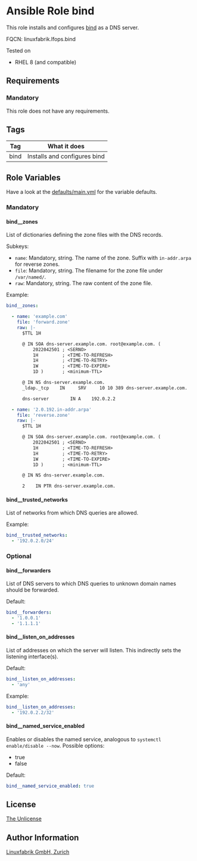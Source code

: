 # Ansible Role bind

This role installs and configures [bind](https://www.isc.org/bind/) as a DNS server.

FQCN: linuxfabrik.lfops.bind

Tested on

* RHEL 8 (and compatible)


## Requirements

### Mandatory

This role does not have any requirements.


## Tags

| Tag  | What it does                 |
| ---  | ------------                 |
| bind | Installs and configures bind |


## Role Variables

Have a look at the [defaults/main.yml](https://github.com/Linuxfabrik/lfops/blob/main/roles/bind/defaults/main.yml) for the variable defaults.


### Mandatory

#### bind__zones

List of dictionaries defining the zone files with the DNS records.

Subkeys:

* `name`: Mandatory, string. The name of the zone. Suffix with `in-addr.arpa` for reverse zones.
* `file`: Mandatory, string. The filename for the zone file under `/var/named/`.
* `raw`: Mandatory, string. The raw content of the zone file.

Example:
```yaml
bind__zones:

  - name: 'example.com'
    file: 'forward.zone'
    raw: |-
      $TTL 1H

      @ IN SOA dns-server.example.com. root@example.com. (
          2022042501 ; <SERNO>
          1H         ; <TIME-TO-REFRESH>
          1H         ; <TIME-TO-RETRY>
          1W         ; <TIME-TO-EXPIRE>
          1D )       ; <minimum-TTL>

      @ IN NS dns-server.example.com.
      _ldap._tcp    IN     SRV     10 10 389 dns-server.example.com.

      dns-server        IN A    192.0.2.2

  - name: '2.0.192.in-addr.arpa'
    file: 'reverse.zone'
    raw: |-
      $TTL 1H

      @ IN SOA dns-server.example.com. root@example.com. (
          2022042501 ; <SERNO>
          1H         ; <TIME-TO-REFRESH>
          1H         ; <TIME-TO-RETRY>
          1W         ; <TIME-TO-EXPIRE>
          1D )       ; <minimum-TTL>

      @ IN NS dns-server.example.com.

      2    IN PTR dns-server.example.com.
```


#### bind__trusted_networks

List of networks from which DNS queries are allowed.

Example:
```yaml
bind__trusted_networks:
  - '192.0.2.0/24'
```


### Optional

#### bind__forwarders

List of DNS servers to which DNS queries to unknown domain names should be forwarded.

Default:
```yaml
bind__forwarders:
  - '1.0.0.1'
  - '1.1.1.1'
```


#### bind__listen_on_addresses

List of addresses on which the server will listen. This indirectly sets the listening interface(s).

Default:
```yaml
bind__listen_on_addresses:
  - 'any'
```

Example:
```yaml
bind__listen_on_addresses:
  - '192.0.2.2/32'
```


#### bind__named_service_enabled

Enables or disables the named service, analogous to `systemctl enable/disable --now`. Possible options:

* true
* false

Default:
```yaml
bind__named_service_enabled: true
```


## License

[The Unlicense](https://unlicense.org/)


## Author Information

[Linuxfabrik GmbH, Zurich](https://www.linuxfabrik.ch)
